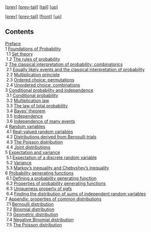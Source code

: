 [[prev](noli4.htm)] [[prev-tail](noli4.htm#tailnoli4.htm)] [[tail](#tailnoli5.htm)] [[up](noli3.htm#noli5.htm)]

[[prev](noli4.htm)] [[prev-tail](noli4.htm#tailnoli4.htm)] [[front](noli5.htm)] [[up](noli3.htm#noli5.htm)]

Contents
--------

[Preface](noli2.htm#Q1-3-3)  
1 [Foundations of Probability](noch1.htm#x8-70001)  
 1.1 [Set theory](nose1.htm#x9-80001)  
 1.2 [The rules of probability](nose2.htm#x10-130002)  
2 [The classical interpretation of probability; combinatorics](noch2.htm#x11-180002)  
 2.1 [Equally likely events and the classical interpretation of probability](nose3.htm#x12-190001)  
 2.2 [Multiplication principle](nose4.htm#x13-200002)  
 2.3 [Ordered choice: permutations](nose5.htm#x14-210003)  
 2.4 [Unordered choice: combinations](nose6.htm#x15-240004)  
3 [Conditional probability and independence](noch3.htm#x16-280003)  
 3.1 [Conditional probability](nose7.htm#x17-290001)  
 3.2 [Multiplication law](nose8.htm#x18-300002)  
 3.3 [The law of total probability](nose9.htm#x19-310003)  
 3.4 [Bayes’ theorem](nose10.htm#x20-320004)  
 3.5 [Independence](nose11.htm#x21-330005)  
 3.6 [Independence of many events](nose12.htm#x22-340006)  
4 [Random variables](noch4.htm#x23-350004)  
 4.1 [Real-valued random variables](nose13.htm#x24-360001)  
 4.2 [Distributions derived from Bernoulli trials](nose14.htm#x25-370002)  
 4.3 [The Poisson distribution](nose15.htm#x26-420003)  
 4.4 [Joint distributions](nose16.htm#x27-430004)  
5 [Expectation and variance](noch5.htm#x28-480005)  
 5.1 [Expectation of a discrete random variable](nose17.htm#x29-490001)  
 5.2 [Variance](nose18.htm#x30-520002)  
 5.3 [Markov’s inequality and Chebyshev’s inequality](nose19.htm#x31-560003)  
6 [Probability generating functions](noch6.htm#x32-570006)  
 6.1 [Defining a probability generating function](nose20.htm#x33-580001)  
 6.2 [Properties of probability generating functions](nose21.htm#x34-590002)  
 6.3 [Uniqueness property of pgfs](nose22.htm#x35-600003)  
 6.4 [Finding the distribution of sums of independent random variables](nose23.htm#x36-610004)  
7 [Appendix: properties of common distributions](noch7.htm#x37-620007)  
 7.1 [Bernoulli distribution](nose24.htm#x38-630001)  
 7.2 [Binomial distribution](nose25.htm#x39-640002)  
 7.3 [Geometric distribution](nose26.htm#x40-650003)  
 7.4 [Negative Binomial distribution](nose27.htm#x41-660004)  
 7.5 [The Poisson distribution](nose28.htm#x42-670005)